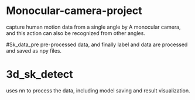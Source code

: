 # Monocular-camera-project
capture human motion data from a single angle by A monocular camera, and this action can also be recognized from other angles.


#Sk_data_pre 
pre-processed data, and finally label and data are processed and saved as npy files. 
# 3d_sk_detect 
uses nn to process the data, including model saving and result visualization.
